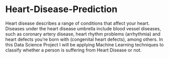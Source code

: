 # Heart-Disease-Prediction
Heart disease describes a range of conditions that affect your heart. Diseases under the heart disease umbrella include blood vessel diseases, such as coronary artery disease, heart rhythm problems (arrhythmia) and heart defects you’re born with (congenital heart defects), among others.  In this Data Science Project I will be applying Machine Learning techniques to classify whether a person is suffering from Heart Disease or not.
